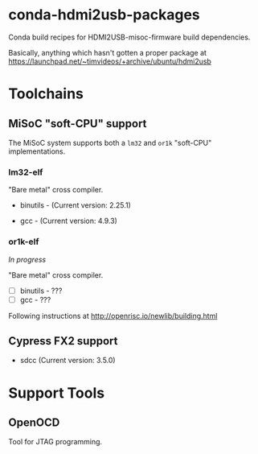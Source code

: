 # conda-hdmi2usb-packages

Conda build recipes for HDMI2USB-misoc-firmware build dependencies.

Basically, anything which hasn't gotten a proper package at https://launchpad.net/~timvideos/+archive/ubuntu/hdmi2usb

# Toolchains

## MiSoC "soft-CPU" support

The MiSoC system supports both a `lm32` and `or1k` "soft-CPU" implementations.

### lm32-elf

"Bare metal" cross compiler.

 - binutils - (Current version: 2.25.1)
 * gcc - (Current version: 4.9.3)

### or1k-elf

*In progress*

"Bare metal" cross compiler.

 - [ ] binutils - ???
 - [ ] gcc - ???

Following instructions at http://openrisc.io/newlib/building.html

## Cypress FX2 support

 * sdcc (Current version: 3.5.0)

# Support Tools

## OpenOCD

Tool for JTAG programming.
 
